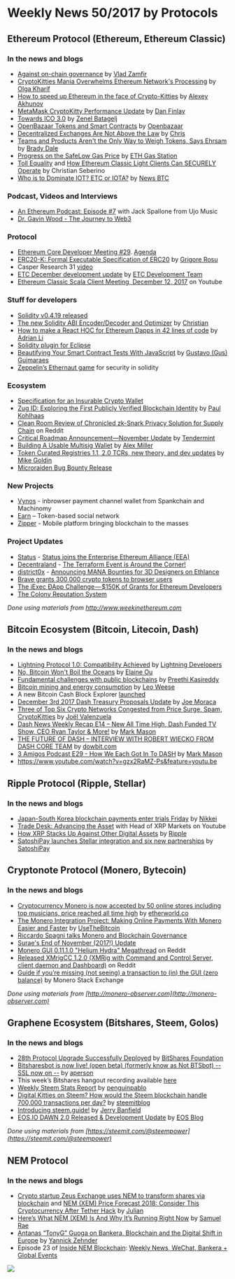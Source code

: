 # Weekly News 50/2017 by Protocols
## Ethereum Protocol (Ethereum, Ethereum Classic)
### In the news and blogs

* [Against on-chain governance](https://medium.com/@Vlad_Zamfir/against-on-chain-governance-a4ceacd040ca) by [Vlad Zamfir](https://medium.com/@Vlad_Zamfir)
* [CryptoKitties Mania Overwhelms Ethereum Network's Processing](https://www.bloomberg.com/news/articles/2017-12-04/cryptokitties-quickly-becomes-most-widely-used-ethereum-app) by [Olga Kharif](https://twitter.com/olgakharif)
* [How to speed up Ethereum in the face of Crypto-Kitties](https://medium.com/@akhounov/how-to-speed-up-ethereum-in-the-face-of-crypto-kitties-7a9c901d98e9) by [Alexey Akhunov](https://medium.com/@akhounov)
* [MetaMask CryptoKitty Performance Update](https://medium.com/metamask/metamask-cryptokitty-performance-update-83d851af0147) by [Dan Finlay](https://medium.com/@danfinlay)
* [Towards ICO 3.0](https://blog.cofound.it/towards-ico-3-0-afc31800b31b) by [Zenel Batagelj](https://blog.cofound.it/@zenel)
* [OpenBazaar Tokens and Smart Contracts](https://www.openbazaar.org/blog/openbazaar-tokens-smart-contracts/) by [Openbazaar](https://www.openbazaar.org/)
* [Decentralized Exchanges Are Not Above the Law](https://decentralizedlegal.com/dex/) by [Chris](https://decentralizedlegal.com/author/chris/)
* [Teams and Products Aren't the Only Way to Weigh Tokens, Says Ehrsam](https://www.coindesk.com/fred-ehrsam-token-summit-blockchain/) by [Brady Dale](https://www.coindesk.com/author/bdale/)
* [Progress on the SafeLow Gas Price](https://medium.com/@ethgasstation/progress-on-the-safelow-gas-price-a99e8a3ac8da) by [ETH Gas Station](https://medium.com/@ethgasstation)
* [Toll Equality](https://ethereumclassic.github.io/blog/2017-12-13-toll-equality/) and [How Ethereum Classic Light Clients Can SECURELY Operate](https://ethereumclassic.github.io/blog/2017-12-04-light-clients/) by Christian Seberino
* [Who is to Dominate IOT? ETC or IOTA?](http://www.newsbtc.com/2017/12/12/dominate-iot-etc-iota/) by [News BTC](http://www.newsbtc.com/author/superuser/)

### Podcast, Videos and Interviews
* [An Ethereum Podcast: Episode #7](https://thebitcoinpodcast.com/an-ethereum-podcast-episode-7/) with  Jack Spallone from Ujo Music   
* [Dr. Gavin Wood - The Journey to Web3](https://www.youtube.com/watch?v=lH1pEE0W3ug)

### Protocol
* [Ethereum Core Developer Meeting #29](https://www.youtube.com/watch?v=1GulA7iA-O0). [Agenda](https://github.com/ethereum/pm/issues/27)
* [ERC20-K: Formal Executable Specification of ERC20](https://runtimeverification.com/blog/?p=496) by [Grigore Rosu](https://runtimeverification.com/blog/?author=6)
* Casper Research 31 [video](https://www.youtube.com/watch?v=7B-aGMn7rGQ) 
* [ETC December development update](https://www.etcdevteam.com/blog/devupdate/2017-12-5.html) by [ETC Development Team](https://www.etcdevteam.com/)
* [Ethereum Classic Scala Client Meeting, December 12, 2017](https://www.youtube.com/watch?v=pgYzIABLQGk&utm_content=buffere00db&utm_medium=social&utm_source=twitter.com&utm_campaign=buffer) on Youtube

### Stuff for developers
* [Solidity v0.4.19 released](https://github.com/ethereum/solidity/releases/tag/v0.4.19)
* [The new Solidity ABI Encoder/Decoder and Optimizer](https://medium.com/@chriseth/the-new-solidity-abi-encoder-decoder-and-optimizer-aee8f91e2455) by [Christian](https://medium.com/@chriseth)
* [How to make a React HOC for Ethereum Dapps in 42 lines of code](https://codeburst.io/how-to-make-a-react-hoc-for-ethereum-dapps-in-42-lines-of-code-f54cb0eb5221) by [Adrian Li](https://codeburst.io/@adrianli)
* [Solidity plugin for Eclipse](https://github.com/Yakindu/solidity-ide)
* [Beautifying Your Smart Contract Tests With JavaScript](https://medium.com/@gus_tavo_guim/beautifying-your-smart-contract-tests-with-javascript-4d284efcb2e8) by [Gustavo (Gus) Guimaraes](https://medium.com/@gus_tavo_guim)
* [Zeppelin’s Ethernaut game](https://ethernaut.zeppelin.solutions/) for security in solidity

### Ecosystem
* [Specification for an Insurable Crypto Wallet](https://github.com/etherisc/InsurableCryptoWallet)
* [Zug ID: Exploring the First Publicly Verified Blockchain Identity](https://medium.com/uport/zug-id-exploring-the-first-publicly-verified-blockchain-identity-38bd0ee3702) by [Paul Kohlhaas](https://medium.com/@Paul.Haas)
* [Clean Room Review of Chronicled zk-Snark Privacy Solution for Supply Chain](https://www.reddit.com/r/chronicled/comments/7gsad0/clean_room_review_of_chronicled_zksnark_privacy/) on Reddit
* [Critical Roadmap Announcement—November Update](https://blog.cosmos.network/critical-roadmap-announcement-november-update-38b40e0c1570) by [Tendermint](https://blog.cosmos.network/@tendermint)
* [Building A Usable Multisig Wallet](https://blog.gridplus.io/building-a-usable-multisig-wallet-59039b60cbf6) by [Alex Miller](https://blog.gridplus.io/@asmiller1989)
* [Token Curated Registries 1.1, 2.0 TCRs, new theory, and dev updates](https://medium.com/@ilovebagels/token-curated-registries-1-1-2-0-tcrs-new-theory-and-dev-updates-34c9f079f33d) by [Mike Goldin](https://medium.com/@ilovebagels)
* [Microraiden Bug Bounty Release](https://github.com/raiden-network/microraiden/releases)

### New Projects
* [Vynos](https://medium.com/@machinomy/explaining-vynos-91f73eeb133a) - inbrowser payment channel wallet from Spankchain and Machinomy
* [Earn](https://earn.com/) – Token-based social network 
* [Zipper](https://zipperglobal.com/) - Mobile platform bringing blockchain to the masses

### Project Updates
* [Status](https://status.im/) - [Status joins the Enterprise Ethereum Alliance (EEA)](https://blog.status.im/status-joins-the-enterprise-ethereum-alliance-eea-29963d48f06c)
* [Decentraland](https://decentraland.org/) - [The Terraform Event is Around the Corner!](https://blog.decentraland.org/the-terraform-event-is-around-the-corner-bdda6a2d4367)
* [district0x](https://district0x.io/) - [Announcing MANA Bounties for 3D Designers on Ethlance](https://blog.district0x.io/announcing-mana-bounties-for-3d-designers-on-ethlance-89d615bb7119)
* [Brave grants 300,000 crypto tokens to browser users](https://basicattentiontoken.org/brave-grants-300000-crypto-tokens-to-browser-users/)
* [The iExec ÐApp Challenge — $150K of Grants for Ethereum Developers](https://medium.com/iex-ec/the-iexec-%C3%B0app-challenge-150k-of-grants-to-win-abf6798b31ee)
* [The Colony Reputation System](https://blog.colony.io/the-colony-reputation-system-5616293c3949)

*Done using materials from http://www.weekinethereum.com*

## Bitcoin Ecosystem (Bitcoin, Litecoin, Dash)
### In the news and blogs
* [Lightning Protocol 1.0: Compatibility Achieved](https://medium.com/@lightning_network/lightning-protocol-1-0-compatibility-achieved-f9d22b7b19c4) by [Lightning Developers](https://medium.com/@lightning_network)
* [No, Bitcoin Won't Boil the Oceans](https://www.bloomberg.com/view/articles/2017-12-07/bitcoin-is-greener-than-its-critics-think) by [Elaine Ou](https://www.twitter.com/eiaine)
* [Fundamental challenges with public blockchains](https://medium.com/@preethikasireddy/fundamental-challenges-with-public-blockchains-253c800e9428) by [Preethi Kasireddy](https://medium.com/@preethikasireddy)
* [Bitcoin mining and energy consumption](https://blog.bitcoin.org.hk/bitcoin-mining-and-energy-consumption-4526d4b56186) by [Leo Weese
](https://blog.bitcoin.org.hk/@LeoAW)
* A new Bitcoin Cash Block Explorer [launched](https://bch.btc.com/)
* [December 3rd 2017 Dash Treasury Proposals Update](https://www.dashforcenews.com/december-3rd-2017-dash-treasury-proposals-update/) by [Joe Moraca](https://www.dashforcenews.com/author/joemoraca/)
* [Three of Top Six Crypto Networks Congested from Price Surge, Spam, CryptoKitties](https://www.dashforcenews.com/three-of-top-six-crypto-networks-congested-from-price-surge-spam-cryptokitties/) by [Joël Valenzuela](https://www.dashforcenews.com/author/joelvalenzuela/)
* [Dash News Weekly Recap E14 – New All Time High, Dash Funded TV Show, CEO Ryan Taylor & More!](https://www.dashforcenews.com/dash-news-weekly-recap-e14-new-time-high-dash-funded-tv-show-ceo-ryan-taylor/) by [Mark Mason](https://www.dashforcenews.com/author/markm/)
* [THE FUTURE OF DASH – INTERVIEW WITH ROBERT WIECKO FROM DASH CORE TEAM](https://dowbit.com/future-of-dash-robert-wiecko/) by [dowbit.com](https://dowbit.com)
* [3 Amigos Podcast E29 - How We Each Got In To DASH](https://www.dashforcenews.com/3-amigos-podcast-e29-got-dash/) by [Mark Mason](https://www.dashforcenews.com/author/markm/)
* https://www.youtube.com/watch?v=gzx2RaMZ-Ps&feature=youtu.be


## Ripple Protocol (Ripple, Stellar)
### In the news and blogs
* [Japan-South Korea blockchain payments enter trials Friday](https://asia.nikkei.com/Business/Deals/Japan-South-Korea-blockchain-payments-enter-trials-Friday) by [Nikkei](https://asia.nikkei.com/)
* [Trade Desk: Advancing the Asset](https://www.youtube.com/watch?v=jdFuiRVNUoM) with Head of XRP Markets on Youtube
* [How XRP Stacks Up Against Other Digital Assets](https://ripple.com/xrp/xrp-stacks-digital-assets/) by [Ripple](https://ripple.com)
* [SatoshiPay launches Stellar integration and six new partnerships](https://medium.com/@SatoshiPay/satoshipay-launches-stellar-integration-and-six-new-partnerships-1ce6c74059b6) by [SatoshiPay](https://medium.com/@SatoshiPay)

## Cryptonote Protocol (Monero, Bytecoin)
### In the news and blogs
* [Cryptocurrency Monero is now accepted by 50 online stores including top musicians, price reached all time high](http://etherworld.co/2017/12/06/cryptocurrency-monero-is-now-accepted-by-50-online-stores-including-top-musicians-price-reached-all-time-high/) by [etherworld.co](http://etherworld.co)
* [The Monero Integration Project: Making Online Payments With Monero Easier and Faster](https://usethebitcoin.com/monero-integration-project-making-online-payments-monero-easier-faster/) by [UseTheBitcoin](https://usethebitcoin.com/author/webmaster_646wff4s/)
* [Riccardo Spagni talks Monero and Blockchain Governance](https://www.youtube.com/watch?v=oZVBS4-h-sE&feature=youtu.be)
* [Surae's End of November (2017!) Update](https://forum.getmonero.org/9/work-in-progress/87822/continued-funding-for-postdoctoral-researcher-surae-noether-me?page=&noscroll=1#post-93451)
* [Monero GUI 0.11.1.0 "Helium Hydra" Megathread](https://www.reddit.com/r/Monero/comments/7hhgjx/monero_gui_01110_helium_hydra_megathread_download/) on Reddit
* [Released XMrigCC 1.2.0 (XMRig with Command and Control Server, client daemon and Dashboard)](https://www.reddit.com/r/Monero/comments/7hknpj/released_xmrigcc_120_xmrig_with_command_and/) on Reddit
* [Guide if you’re missing
(not seeing) a transaction to (in) the GUI (zero balance)](https://monero.stackexchange.com/questions/6640/i-am-missing-not-seeing-a-transaction-to-in-the-gui-zero-balance/6641#6641) by Monero Stack Exchange

*Done using materials from [http://monero-observer.com](http://monero-observer.com)* 

## Graphene Ecosystem (Bitshares, Steem, Golos)
### In the news and blogs

* [28th Protocol Upgrade Successfully Deployed](https://steemit.com/bitshares/@bitshares.fdn/28th-protocol-upgrade-successfully-deployed) by [BitShares Foundation](https://steemit.com/@bitshares.fdn)
* [Bitsharesbot is now live! (open beta) (formerly know as Not BTSbot) -- SSL now on --](https://steemit.com/bitsharesbot/@aperson/bitsharesbot-is-now-live-formerly-know-as-not-btsbot) by [aperson](https://steemit.com/@aperson)
* This week’s Bitshares hangout recording available [here](https://steemit.com/dsound/@ash/bitshares-audio-hangout-50-2017-12-9)
* [Weekly Steem Stats Report](https://steemit.com/steemit/@penguinpablo/weekly-steem-stats-report-monday-december-04-2017) by [penguinpablo](https://steemit.com/@penguinpablo)
* [Digital Kitties on Steem? How would the Steem blockchain handle 700,000 transactions per day?](https://steemit.com/steem/@steemitblog/digital-kitties-on-steem-how-would-the-steem-blockchain-handle-700-000-transactions-per-day) by [steemitblog](https://steemit.com/@steemitblog)
* [Introducing steem.guide!](https://steemit.com/guide/@jerrybanfield/introducing-steem-guide) by [Jerry Banfield](https://steemit.com/@jerrybanfield)
* [EOS.IO DAWN 2.0 Released & Development Update](https://steemit.com/eos/@eosio/eos-io-dawn-2-0-released-and-development-update) by [EOS Blog](https://steemit.com/@eosio)

*Done using materials from [https://steemit.com/@steempower](https://steemit.com/@steempower)*

## NEM Protocol
### In the news and blogs
* [Crypto startup Zeus Exchange uses NEM to transform shares via blockchain](https://nemflash.io/crypto-startup-zeus-exchange-nem-transform-shares-blockchain/) and [NEM (XEM) Price Forecast 2018: Consider This Cryptocurrency After Tether Hack](https://nemflash.io/nem-xemprice-forecast-2018cryptocurrency-tether-hack/) by [Julian](https://nemflash.io/author/brainofmasses/)
* [Here’s What NEM (XEM) Is And Why It’s Running Right Now](https://globalcoinreport.com/heres-nem-xem-running-right-now/) by [Samuel Rae](https://globalcoinreport.com/author/samuel-rae/)
* [Antanas “TonyG” Guoga on Bankera, Blockchain and the Digital Shift in Europe](https://medium.com/new-kids-on-the-block-chain/antanas-tonyg-guoga-on-bankera-blockchain-and-the-digital-shift-in-europe-13867b8aaebd) by [Yannick Zehnder](https://medium.com/@yannick.zehnder)
* Episode 23 of [Inside NEM Blockchain](https://www.youtube.com/channel/UCnsSiqyb0PuQkqT4v8Xjugw): [Weekly News, WeChat, Bankera + Global Events](https://www.youtube.com/watch?v=IL0Yg-1PPmM)

[![](https://steemitimages.com/DQmdkWT6cCPVYNzZASwHD3WZ5hKpHQv7927MvBt8wRYDDEC/image.png)](http://company.cyber.fund/#newsletter)
